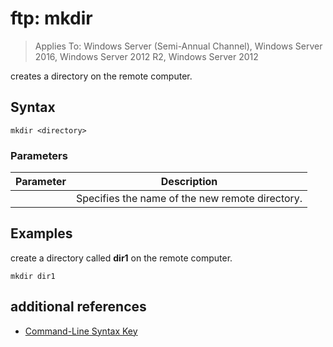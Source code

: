 # ftp: mkdir

>Applies To: Windows Server (Semi-Annual Channel), Windows Server 2016, Windows Server 2012 R2, Windows Server 2012

creates a directory on the remote computer.   
## Syntax  
```  
mkdir <directory>  
```  
### Parameters  
|Parameter|Description|  
|-------|--------|  
|<directory>|Specifies the name of the new remote directory.|  
## <a name="BKMK_Examples"></a>Examples  
create a directory called **dir1** on the remote computer.  
```  
mkdir dir1  
```  
## additional references  
-   [Command-Line Syntax Key](command-line-syntax-key.md)  
